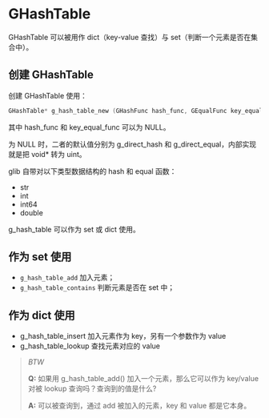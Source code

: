 # GHashTable

GHashTable 可以被用作 dict（key-value 查找）与 set（判断一个元素是否在集合中）。

## 创建 GHashTable
创建 GHashTable 使用：
```c
GHashTable* g_hash_table_new (GHashFunc hash_func, GEqualFunc key_equal_func);
```

其中 hash_func 和 key_equal_func 可以为 NULL。

为 NULL 时，二者的默认值分别为 g_direct_hash 和 g_direct_equal，内部实现就是把 void* 转为 uint。

glib 自带对以下类型数据结构的 hash 和 equal 函数：
* str
* int
* int64
* double

g_hash_table 可以作为 set 或 dict 使用。

## 作为 set 使用
* `g_hash_table_add` 加入元素；
* `g_hash_table_contains` 判断元素是否在 set 中；

## 作为 dict 使用
* g_hash_table_insert 加入元素作为 key，另有一个参数作为 value
* g_hash_table_lookup 查找元素对应的 value

> *BTW*
> 
> **Q:** 如果用 g_hash_table_add() 加入一个元素，那么它可以作为 key/value 对被 lookup 查询吗？查询到的值是什么?
> 
> **A:** 可以被查询到，通过 add 被加入的元素，key 和 value 都是它本身。

